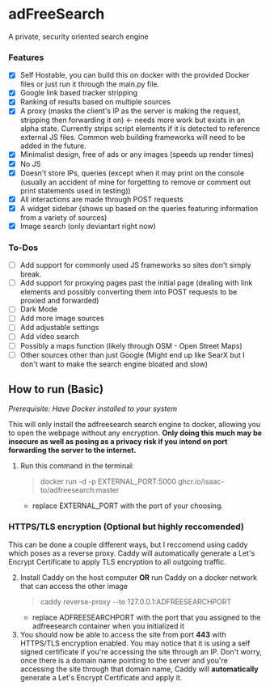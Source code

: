 # adFreeSearch

A private, security oriented search engine

### Features
- [x] Self Hostable, you can build this on docker with the provided Docker files or just run it through the main.py file.
- [x] Google link based tracker stripping
- [x] Ranking of results based on multiple sources
- [x] A proxy (masks the client's IP as the server is making the request, stripping then forwarding it on) &larr; needs more work but exists in an alpha state. Currently strips script elements if it is detected to reference external JS files. Common web building frameworks will need to be added in the future.
- [x] Minimalist design, free of ads or any images (speeds up render times)
- [x] No JS
- [x] Doesn't store IPs, queries (except when it may print on the console (usually an accident of mine for forgetting to remove or comment out print statements used in testing))
- [x] All interactions are made through POST requests
- [x] A widget sidebar (shows up based on the queries featuring information from a variety of sources)
- [x] Image search (only deviantart right now)

### To-Dos
- [ ] Add support for commonly used JS frameworks so sites don't simply break.
- [ ] Add support for proxying pages past the initial page (dealing with link elements and possibly converting them into POST requests to be proxied and forwarded)
- [ ] Dark Mode
- [ ] Add more image sources
- [ ] Add adjustable settings
- [ ] Add video search
- [ ] Possibly a maps function (likely through OSM - Open Street Maps)
- [ ] Other sources other than just Google (Might end up like SearX but I don't want to make the search engine bloated and slow)

## How to run (Basic)
*Prerequisite: Have Docker installed to your system*

This will only install the adfreesearch search engine to docker, allowing you to open the webpage without any encryption. **Only doing this much may be insecure as well as posing as a privacy risk if you intend on port forwarding the server to the internet.**

1. Run this command in the terminal:
    > docker run -d -p EXTERNAL_PORT:5000 ghcr.io/isaac-to/adfreesearch:master
    * replace EXTERNAL_PORT with the port of your choosing.

### HTTPS/TLS encryption (Optional but highly reccomended)
This can be done a couple different ways, but I reccomend using caddy which poses as a reverse proxy. Caddy will automatically generate a Let's Encrypt Certificate to apply TLS encryption to all outgoing traffic.

2. Install Caddy on the host computer **OR** run Caddy on a docker network that can access the other image
    > caddy reverse-proxy --to 127.0.0.1:ADFREESEARCHPORT
    * replace ADFREESEARCHPORT with the port that you assigned to the adfreesearch container when you initialized it
3. You should now be able to access the site from port **443** with HTTPS/TLS encryption enabled. You may notice that it is using a self signed certificate if you're accessing the site through an IP. Don't worry, once there is a domain name pointing to the server and you're accessing the site through that domain name, Caddy will **automatically** generate a Let's Encrypt Certificate and apply it.